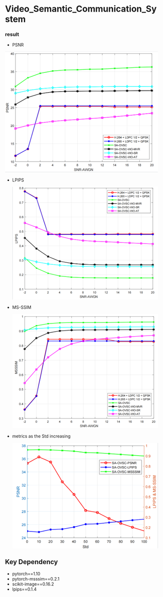 # Video_Semantic_Communication_System

### result

- PSNR

![](./Figure/PSNR.png)

- LPIPS
  
  ![](./Figure/LPIPS.png)

- MS-SSIM
  
  ![](./Figure/MS-SSIM.png)

- metrics as the Std increasing
  
  ![](./Figure/semanticnoise.png)

## Key Dependency

- pytorch==1.10
- pytorch-msssim==0.2.1
- scikit-image==0.16.2
- lpips==0.1.4

 